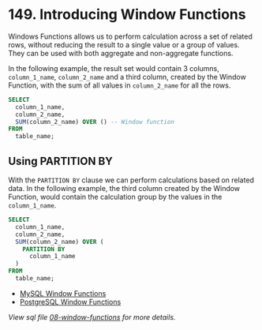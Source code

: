 # 149. Introducing Window Functions

Windows Functions allows us to perform calculation across a set of related rows, without reducing the result to a single value or a group of values. They can be used with both aggregate and non-aggregate functions.

In the following example, the result set would contain 3 columns, `column_1_name`, `column_2_name` and a third column, created by the Window Function, with the sum of all values in `column_2_name` for all the rows.

```sql
SELECT
  column_1_name,
  column_2_name,
  SUM(column_2_name) OVER () -- Window function
FROM
  table_name;
```

## Using PARTITION BY

With the `PARTITION BY` clause we can perform calculations based on related data. In the following example, the third column created by the Window Function, would contain the calculation group by the values in the `column_1_name`.

```sql
SELECT
  column_1_name,
  column_2_name,
  SUM(column_2_name) OVER (
    PARTITION BY
      column_1_name
  )
FROM
  table_name;
```

- [MySQL Window Functions](https://dev.mysql.com/doc/refman/8.0/en/window-functions.html)
- [PostgreSQL Window Functions](https://www.postgresql.org/docs/current/functions-window.html)

_View sql file [08-window-functions](./sql/08-window-functions.sql) for more details._
